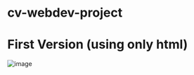 # cv-webdev-project
# First Version (using only html)
![image](https://user-images.githubusercontent.com/98696997/151716312-9f4399a9-9a59-4e8d-bcd4-1fe4a1c7769b.png)
